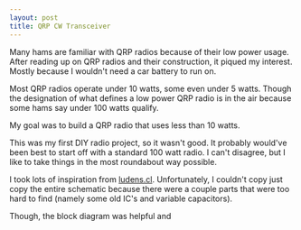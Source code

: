 ```yaml
---
layout: post
title: QRP CW Transceiver
---
```


Many hams are familiar with QRP radios because of their low power usage. After reading up on QRP radios and their construction, it piqued my interest. Mostly because I wouldn't need a car battery to run on. 

Most QRP radios operate under 10 watts, some even under 5 watts. Though the designation of what defines a low power QRP radio is in the air because some hams say under 100 watts qualify.

My goal was to build a QRP radio that uses less than 10 watts. 

This was my first DIY radio project, so it wasn't good. It probably would've been best to start off with a standard 100 watt radio. I can't disagree, but I like to take things in the most roundabout way possible.

I took lots of inspiration from [ludens.cl](http://ludens.cl/Electron/pqd5/PQD5.html). Unfortunately, I couldn't copy just copy the entire schematic because there were a couple parts that were too hard to find (namely some old IC's and variable capacitors). 

Though, the block diagram was helpful and 



